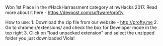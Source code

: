 Won 1st Place in the #HackHarrassment category at nwHacks 2017.
Read more about it here - https://devpost.com/software/profty

How to use: 
	1. Download the zip file from our website - http://profty.me
	2. Go to chrome://extensions/ and check the box for Developer mode in the top right
	3. Click on "load unpacked extension" and select the unzipped folder you just downloaded
Viola! 
